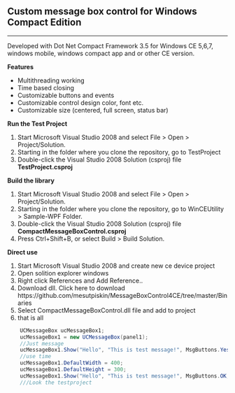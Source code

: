 <h2>Custom message box control for Windows Compact Edition</h2>
<hr/>
Developed with Dot Net Compact Framework 3.5 for Windows CE 5,6,7, windows mobile, windows compact app and or other CE version.

<b>Features</b>
<ul>
    <li>Multithreading working</li>
    <li>Time based closing</li>
    <li>Customizable buttons and events</li>
    <li>Customizable control design color, font etc.</li>
    <li>Customizable size (centered, full screen, status bar)</li>
</ul>

<b>Run the Test Project</b>
<ol>
    <li>Start Microsoft Visual Studio 2008 and select File > Open > Project/Solution.</li>
    <li>Starting in the folder where you clone the repository, go to TestProject </li>
    <li>Double-click the Visual Studio 2008 Solution (csproj) file <b>TestProject.csproj</b></li>
   
</ol>

<b>Build the library</b>
<ol>
    <li>Start Microsoft Visual Studio 2008 and select File > Open > Project/Solution.</li>
    <li>Starting in the folder where you clone the repository, go to WinCEUtility > Sample-WPF Folder.</li>
    <li>Double-click the Visual Studio 2008 Solution (csproj) file <b>CompactMessageBoxControl.csproj</b></li>
     <li>Press Ctrl+Shift+B, or select Build > Build Solution.</li>
</ol>

<b>Direct use</b>
<ol>
    <li>Start Microsoft Visual Studio 2008 and create new ce device project</li>
    <li>Open solition explorer windows</li>
    <li>Right click References and Add Reference..</li>
    <li>Download dll. Click here to download https://github.com/mesutpiskin/MessageBoxControl4CE/tree/master/Binaries </li>
    <li>Select CompactMessageBoxControl.dll file and add to project</li>
    <li> that is all</li>
</ol>

  ```csharp
      UCMessageBox ucMessageBox1;
      ucMessageBox1 = new UCMessageBox(panel1);
      //Just message
      ucMessageBox1.Show("Hello", "This is test message!", MsgButtons.YesNo, DisplayState.FullScreen, 0);
      //use time
      ucMessageBox1.DefaultWidth = 400;
      ucMessageBox1.DefaultHeight = 300;
      ucMessageBox1.Show("Hello", "This is test message!", MsgButtons.OK, DisplayState.Normal, 10);
      ///Look the testproject
      
